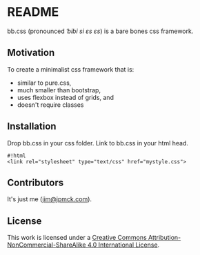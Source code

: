 # README #

bb.css (pronounced *ˈbibi si ɛs ɛs*) is a bare bones css framework.

## Motivation

To create a minimalist css framework that is:

* similar to pure.css,
* much smaller than bootstrap,
* uses flexbox instead of grids, and
* doesn't require classes

## Installation

Drop bb.css in your css folder. Link to bb.css in your html head.

```
#!html
<link rel="stylesheet" type="text/css" href="mystyle.css">
```

## Contributors

It's just me ([jim@jpmck.com](mailto:jim@jpmck.com)).

## License

This work is licensed under a [Creative Commons Attribution-NonCommercial-ShareAlike 4.0 International License](http://creativecommons.org/licenses/by-nc-sa/4.0/).
